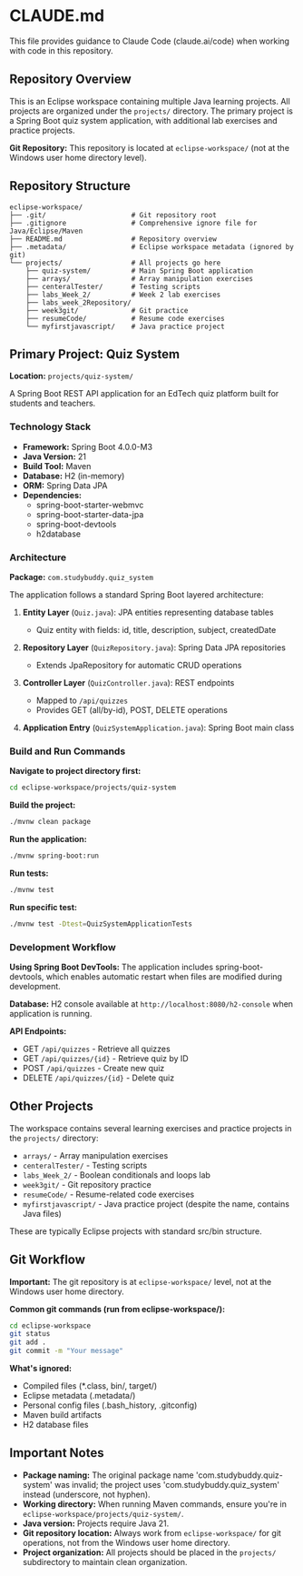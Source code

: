 # CLAUDE.md

This file provides guidance to Claude Code (claude.ai/code) when working with code in this repository.

## Repository Overview

This is an Eclipse workspace containing multiple Java learning projects. All projects are organized under the `projects/` directory. The primary project is a Spring Boot quiz system application, with additional lab exercises and practice projects.

**Git Repository:** This repository is located at `eclipse-workspace/` (not at the Windows user home directory level).

## Repository Structure

```
eclipse-workspace/
├── .git/                     # Git repository root
├── .gitignore                # Comprehensive ignore file for Java/Eclipse/Maven
├── README.md                 # Repository overview
├── .metadata/                # Eclipse workspace metadata (ignored by git)
└── projects/                 # All projects go here
    ├── quiz-system/          # Main Spring Boot application
    ├── arrays/               # Array manipulation exercises
    ├── centeralTester/       # Testing scripts
    ├── labs_Week_2/          # Week 2 lab exercises
    ├── labs_week_2Repository/
    ├── week3git/             # Git practice
    ├── resumeCode/           # Resume code exercises
    └── myfirstjavascript/    # Java practice project
```

## Primary Project: Quiz System

**Location:** `projects/quiz-system/`

A Spring Boot REST API application for an EdTech quiz platform built for students and teachers.

### Technology Stack
- **Framework:** Spring Boot 4.0.0-M3
- **Java Version:** 21
- **Build Tool:** Maven
- **Database:** H2 (in-memory)
- **ORM:** Spring Data JPA
- **Dependencies:**
  - spring-boot-starter-webmvc
  - spring-boot-starter-data-jpa
  - spring-boot-devtools
  - h2database

### Architecture

**Package:** `com.studybuddy.quiz_system`

The application follows a standard Spring Boot layered architecture:

1. **Entity Layer** (`Quiz.java`): JPA entities representing database tables
   - Quiz entity with fields: id, title, description, subject, createdDate

2. **Repository Layer** (`QuizRepository.java`): Spring Data JPA repositories
   - Extends JpaRepository for automatic CRUD operations

3. **Controller Layer** (`QuizController.java`): REST endpoints
   - Mapped to `/api/quizzes`
   - Provides GET (all/by-id), POST, DELETE operations

4. **Application Entry** (`QuizSystemApplication.java`): Spring Boot main class

### Build and Run Commands

**Navigate to project directory first:**
```bash
cd eclipse-workspace/projects/quiz-system
```

**Build the project:**
```bash
./mvnw clean package
```

**Run the application:**
```bash
./mvnw spring-boot:run
```

**Run tests:**
```bash
./mvnw test
```

**Run specific test:**
```bash
./mvnw test -Dtest=QuizSystemApplicationTests
```

### Development Workflow

**Using Spring Boot DevTools:** The application includes spring-boot-devtools, which enables automatic restart when files are modified during development.

**Database:** H2 console available at `http://localhost:8080/h2-console` when application is running.

**API Endpoints:**
- GET `/api/quizzes` - Retrieve all quizzes
- GET `/api/quizzes/{id}` - Retrieve quiz by ID
- POST `/api/quizzes` - Create new quiz
- DELETE `/api/quizzes/{id}` - Delete quiz

## Other Projects

The workspace contains several learning exercises and practice projects in the `projects/` directory:

- `arrays/` - Array manipulation exercises
- `centeralTester/` - Testing scripts
- `labs_Week_2/` - Boolean conditionals and loops lab
- `week3git/` - Git repository practice
- `resumeCode/` - Resume-related code exercises
- `myfirstjavascript/` - Java practice project (despite the name, contains Java files)

These are typically Eclipse projects with standard src/bin structure.

## Git Workflow

**Important:** The git repository is at `eclipse-workspace/` level, not at the Windows user home directory.

**Common git commands (run from eclipse-workspace/):**
```bash
cd eclipse-workspace
git status
git add .
git commit -m "Your message"
```

**What's ignored:**
- Compiled files (*.class, bin/, target/)
- Eclipse metadata (.metadata/)
- Personal config files (.bash_history, .gitconfig)
- Maven build artifacts
- H2 database files

## Important Notes

- **Package naming:** The original package name 'com.studybuddy.quiz-system' was invalid; the project uses 'com.studybuddy.quiz_system' instead (underscore, not hyphen).
- **Working directory:** When running Maven commands, ensure you're in `eclipse-workspace/projects/quiz-system/`.
- **Java version:** Projects require Java 21.
- **Git repository location:** Always work from `eclipse-workspace/` for git operations, not from the Windows user home directory.
- **Project organization:** All projects should be placed in the `projects/` subdirectory to maintain clean organization.
